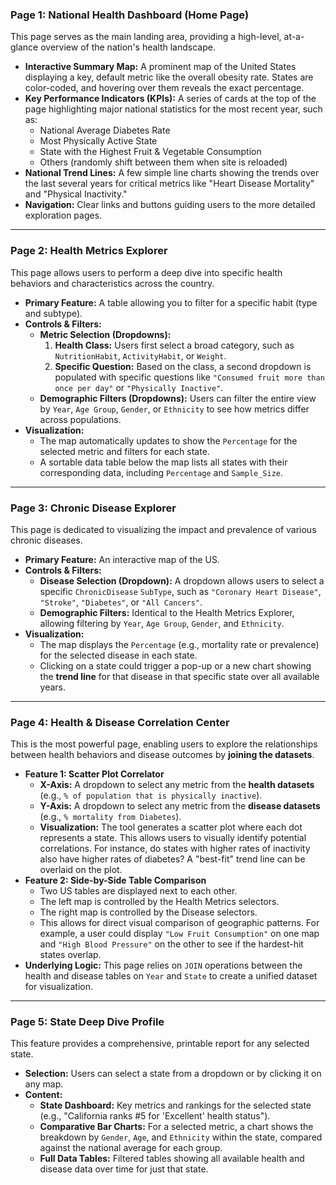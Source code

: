 ### **Page 1: National Health Dashboard (Home Page)**

This page serves as the main landing area, providing a high-level, at-a-glance overview of the nation's health landscape.

* **Interactive Summary Map:** A prominent map of the United States displaying a key, default metric like the overall obesity rate. States are color-coded, and hovering over them reveals the exact percentage. 
* **Key Performance Indicators (KPIs):** A series of cards at the top of the page highlighting major national statistics for the most recent year, such as:
    * National Average Diabetes Rate
    * Most Physically Active State
    * State with the Highest Fruit & Vegetable Consumption
    * Others (randomly shift between them when site is reloaded)
* **National Trend Lines:** A few simple line charts showing the trends over the last several years for critical metrics like "Heart Disease Mortality" and "Physical Inactivity."
* **Navigation:** Clear links and buttons guiding users to the more detailed exploration pages.

***

### **Page 2: Health Metrics Explorer**

This page allows users to perform a deep dive into specific health behaviors and characteristics across the country.

* **Primary Feature:** A table allowing you to filter for a specific habit (type and subtype).
* **Controls & Filters:**
    * **Metric Selection (Dropdowns):**
        1.  **Health Class:** Users first select a broad category, such as `NutritionHabit`, `ActivityHabit`, or `Weight`.
        2.  **Specific Question:** Based on the class, a second dropdown is populated with specific questions like `"Consumed fruit more than once per day"` or `"Physically Inactive"`.
    * **Demographic Filters (Dropdowns):** Users can filter the entire view by `Year`, `Age Group`, `Gender`, or `Ethnicity` to see how metrics differ across populations.
* **Visualization:**
    * The map automatically updates to show the `Percentage` for the selected metric and filters for each state.
    * A sortable data table below the map lists all states with their corresponding data, including `Percentage` and `Sample_Size`.

***

### **Page 3: Chronic Disease Explorer**

This page is dedicated to visualizing the impact and prevalence of various chronic diseases.

* **Primary Feature:** An interactive map of the US.
* **Controls & Filters:**
    * **Disease Selection (Dropdown):** A dropdown allows users to select a specific `ChronicDisease` `SubType`, such as `"Coronary Heart Disease"`, `"Stroke"`, `"Diabetes"`, or `"All Cancers"`.
    * **Demographic Filters:** Identical to the Health Metrics Explorer, allowing filtering by `Year`, `Age Group`, `Gender`, and `Ethnicity`.
* **Visualization:**
    * The map displays the `Percentage` (e.g., mortality rate or prevalence) for the selected disease in each state.
    * Clicking on a state could trigger a pop-up or a new chart showing the **trend line** for that disease in that specific state over all available years.

***

### **Page 4: Health & Disease Correlation Center**

This is the most powerful page, enabling users to explore the relationships between health behaviors and disease outcomes by **joining the datasets**.

* **Feature 1: Scatter Plot Correlator**
    * **X-Axis:** A dropdown to select any metric from the **health datasets** (e.g., `% of population that is physically inactive`).
    * **Y-Axis:** A dropdown to select any metric from the **disease datasets** (e.g., `% mortality from Diabetes`).
    * **Visualization:** The tool generates a scatter plot where each dot represents a state. This allows users to visually identify potential correlations. For instance, do states with higher rates of inactivity also have higher rates of diabetes? A "best-fit" trend line can be overlaid on the plot.
* **Feature 2: Side-by-Side Table Comparison**
    * Two US tables are displayed next to each other. 
    * The left map is controlled by the Health Metrics selectors.
    * The right map is controlled by the Disease selectors.
    * This allows for direct visual comparison of geographic patterns. For example, a user could display `"Low Fruit Consumption"` on one map and `"High Blood Pressure"` on the other to see if the hardest-hit states overlap.
* **Underlying Logic:** This page relies on `JOIN` operations between the health and disease tables on `Year` and `State` to create a unified dataset for visualization.

***

### **Page 5: State Deep Dive Profile**

This feature provides a comprehensive, printable report for any selected state.

* **Selection:** Users can select a state from a dropdown or by clicking it on any map.
* **Content:**
    * **State Dashboard:** Key metrics and rankings for the selected state (e.g., "California ranks #5 for 'Excellent' health status").
    * **Comparative Bar Charts:** For a selected metric, a chart shows the breakdown by `Gender`, `Age`, and `Ethnicity` within the state, compared against the national average for each group.
    * **Full Data Tables:** Filtered tables showing all available health and disease data over time for just that state.

